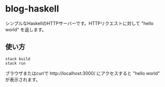# blog-haskell

シンプルなHaskellのHTTPサーバーです。HTTPリクエストに対して "hello world" を返します。

## 使い方

```
stack build
stack run
```

ブラウザまたはcurlで http://localhost:3000/ にアクセスすると "hello world" が表示されます。